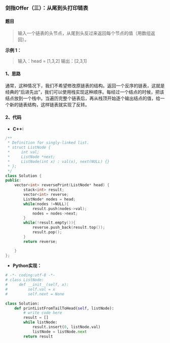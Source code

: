 ### 剑指Offer（三）：从尾到头打印链表
#### 题目
> 输入一个链表的头节点，从尾到头反过来返回每个节点的值（用数组返回）。


**示例 1：**

> 输入：head = [1,3,2]
输出：[2,3,1]

#### 1、思路
通常，这种情况下，我们不希望修改原链表的结构。返回一个反序的链表，这就是经典的“后进先出”，我们可以使用栈实现这种顺序。每经过一个结点的时候，把该结点放到一个栈中。当遍历完整个链表后，再从栈顶开始逐个输出结点的值，给一个新的链表结构，这样链表就实现了反转。

#### 2、代码
- **C++:**

```cpp
/**
 * Definition for singly-linked list.
 * struct ListNode {
 *     int val;
 *     ListNode *next;
 *     ListNode(int x) : val(x), next(NULL) {}
 * };
 */
class Solution {
public:
    vector<int> reversePrint(ListNode* head) {
        stack<int> result;
        vector<int> reverse;
        ListNode* nodes = head;
        while(nodes !=NULL){
            result.push(nodes->val);
            nodes = nodes->next;
        }
        while(!result.empty()){
            reverse.push_back(result.top());
            result.pop();
        }
        return reverse;

    }
};
```
- **Python实现：**

```python
# -*- coding:utf-8 -*-
# class ListNode:
#     def __init__(self, x):
#         self.val = x
#         self.next = None
 
class Solution:
    def printListFromTailToHead(self, listNode):
        # write code here
        result = []
        while listNode:
            result.insert(0, listNode.val)
            listNode = listNode.next
        return result
```

